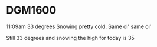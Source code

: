# DGM1600

11:09am
33 degrees
Snowing 
pretty cold. Same ol' same ol'


Still 33 degrees and snowing the high for today is 35
